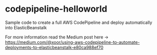 # codepipeline-helloworld
Sample code to create a full AWS CodePipeline and deploy automatically into ElasticBeanstalk

For more information read the Medium post here -> https://medium.com/@xoor/using-aws-codepipeline-to-automate-deployments-to-elasticbeanstalk-e80ca988ef70
